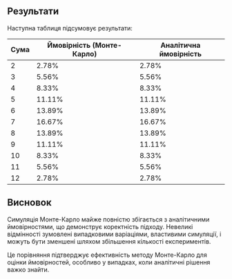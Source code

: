 ## Результати
Наступна таблиця підсумовує результати:

| Сума | Ймовірність (Монте-Карло) | Аналітична ймовірність |
|------|----------------------------|-------------------------|
| 2    | 2.78%                      | 2.78%                  |
| 3    | 5.56%                      | 5.56%                  |
| 4    | 8.33%                      | 8.33%                  |
| 5    | 11.11%                     | 11.11%                 |
| 6    | 13.89%                     | 13.89%                 |
| 7    | 16.67%                     | 16.67%                 |
| 8    | 13.89%                     | 13.89%                 |
| 9    | 11.11%                     | 11.11%                 |
| 10   | 8.33%                      | 8.33%                  |
| 11   | 5.56%                      | 5.56%                  |
| 12   | 2.78%                      | 2.78%                  |

## Висновок
Симуляція Монте-Карло майже повністю збігається з аналітичними ймовірностями, що демонструє коректність підходу. Невеликі відмінності зумовлені випадковими варіаціями, властивими симуляції, і можуть бути зменшені шляхом збільшення кількості експериментів.

Це порівняння підтверджує ефективність методу Монте-Карло для оцінки ймовірностей, особливо у випадках, коли аналітичні рішення важко знайти.
